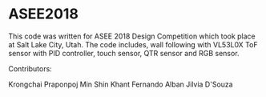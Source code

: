 # ASEE2018

This code was written for ASEE 2018 Design Competition which took place at Salt Lake City, Utah. The code includes, wall following with VL53L0X ToF sensor with PID controller, touch sensor, QTR sensor and RGB sensor. 









Contributors:

Krongchai Praponpoj
Min Shin Khant
Fernando Alban 
Jilvia D'Souza
